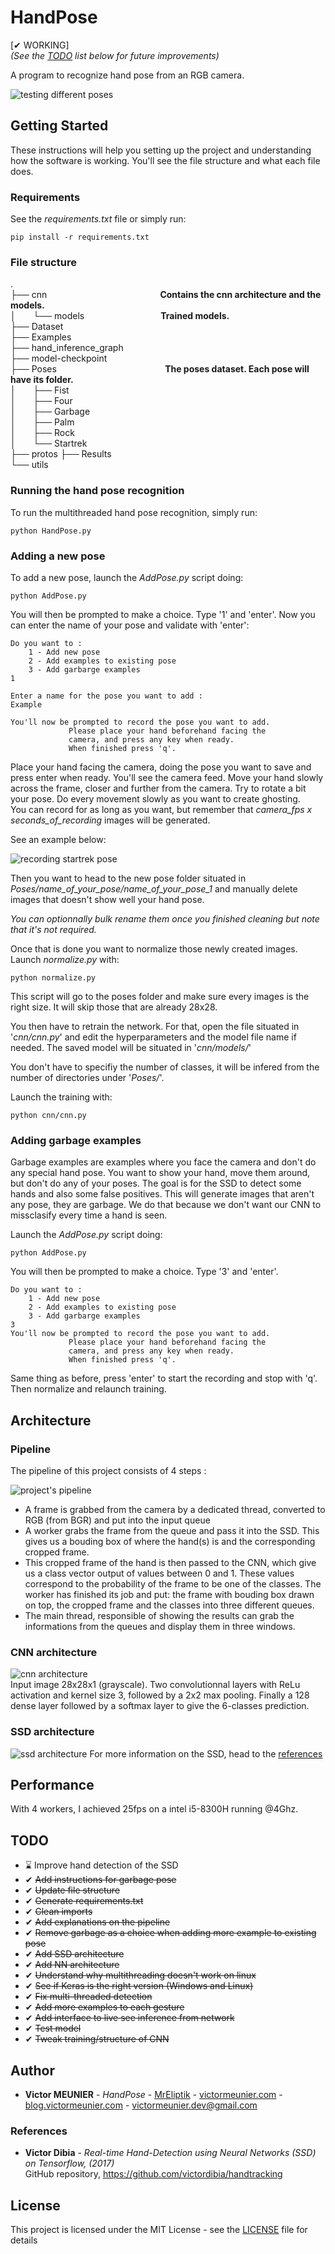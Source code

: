 # HandPose

[✔ WORKING]  
*(See the [TODO](##TODO) list below for future improvements)*

A program to recognize hand pose from an RGB camera.

![testing different poses](Results/result.gif)

## Getting Started

These instructions will help you setting up the project and understanding how the software is working. You'll see the file structure and what each file does. 

### Requirements
See the *requirements.txt* file or simply run:

    pip install -r requirements.txt

### File structure
.  
├── cnn &nbsp;&nbsp;&nbsp;&nbsp;&nbsp;&nbsp;&nbsp;&nbsp;&nbsp;&nbsp;&nbsp;&nbsp;&nbsp;&nbsp;&nbsp;&nbsp;&nbsp;&nbsp;&nbsp;&nbsp;&nbsp;&nbsp;&nbsp;&nbsp;&nbsp;&nbsp;&nbsp;&nbsp;&nbsp;&nbsp;&nbsp;&nbsp;&nbsp;&nbsp;&nbsp;&nbsp;&nbsp;&nbsp;&nbsp;&nbsp;&nbsp;&nbsp;&nbsp;&nbsp;&nbsp;**Contains the cnn architecture and the models.**  
│   &nbsp;&nbsp;&nbsp;&nbsp;&nbsp;&nbsp;└── models              &nbsp;&nbsp;&nbsp;&nbsp;&nbsp;&nbsp;&nbsp;&nbsp;&nbsp;&nbsp;&nbsp;&nbsp;&nbsp;&nbsp;&nbsp;&nbsp;&nbsp;&nbsp;&nbsp;&nbsp;&nbsp;&nbsp;&nbsp;&nbsp;&nbsp;&nbsp;&nbsp;&nbsp;&nbsp;&nbsp;**Trained models.**  
├── Dataset  
├── Examples  
├── hand_inference_graph  
├── model-checkpoint  
├── Poses &nbsp;&nbsp;&nbsp;&nbsp;&nbsp;&nbsp;&nbsp;&nbsp;&nbsp;&nbsp;&nbsp;&nbsp;&nbsp;&nbsp;&nbsp;&nbsp;&nbsp;&nbsp;&nbsp;&nbsp;&nbsp;&nbsp;&nbsp;&nbsp;&nbsp;&nbsp;&nbsp;&nbsp;&nbsp;&nbsp;&nbsp;&nbsp;&nbsp;&nbsp;&nbsp;&nbsp;&nbsp;&nbsp;&nbsp;&nbsp;&nbsp;&nbsp;&nbsp;**The poses dataset. Each pose will have its folder.**  
│   &nbsp;&nbsp;&nbsp;&nbsp;&nbsp;&nbsp;├── Fist  
│   &nbsp;&nbsp;&nbsp;&nbsp;&nbsp;&nbsp;├── Four  
│   &nbsp;&nbsp;&nbsp;&nbsp;&nbsp;&nbsp;├── Garbage  
│   &nbsp;&nbsp;&nbsp;&nbsp;&nbsp;&nbsp;├── Palm  
│   &nbsp;&nbsp;&nbsp;&nbsp;&nbsp;&nbsp;├── Rock  
│   &nbsp;&nbsp;&nbsp;&nbsp;&nbsp;&nbsp;└── Startrek  
├── protos
├── Results  
└── utils  


### Running the hand pose recognition

To run the multithreaded hand pose recognition, simply run:

    python HandPose.py


### Adding a new pose

To add a new pose, launch the *AddPose.py* script doing:

    python AddPose.py

You will then be prompted to make a choice. Type '1' and 'enter'. Now you can enter the name of your pose and validate with 'enter':

    Do you want to :
        1 - Add new pose
        2 - Add examples to existing pose
        3 - Add garbarge examples
    1

    Enter a name for the pose you want to add :
    Example

    You'll now be prompted to record the pose you want to add.
                 Please place your hand beforehand facing the
                 camera, and press any key when ready.
                 When finished press 'q'.

Place your hand facing the camera, doing the pose you want to save and press enter when ready. You'll see the camera feed. Move your hand slowly across the frame, closer and further from the camera. Try to rotate a bit your pose. Do every movement slowly as you want to create ghosting.  
You can record for as long as you want, but remember that *camera_fps x seconds_of_recording* images will be generated.  

See an example below:


![recording startrek pose](Examples/startrek.gif)

Then you want to head to the new pose folder situated in *Poses/name_of_your_pose/name_of_your_pose_1* and manually delete images that doesn't show well your hand pose.   

*You can optionnally bulk rename them once you finished cleaning but note that it's not required.*

Once that is done you want to normalize those newly created images. Launch *normalize.py* with:

    python normalize.py

This script will go to the poses folder and make sure every images is the right size. It will skip those that are already 28x28. 

You then have to retrain the network. For that, open the file situated in '*cnn/cnn.py*' and edit the hyperparameters and the model file name if needed. The saved model will be situated in '*cnn/models/*'

You don't have to specifiy the number of classes, it will be infered from the number of directories under '*Poses/*'.

Launch the training with:

    python cnn/cnn.py

### Adding garbage examples

Garbage examples are examples where you face the camera and don't do any special hand pose. You want to show your hand, move them around, but don't do any of your poses. The goal is for the SSD to detect some hands and also some false positives. This will generate images that aren't any pose, they are garbage. We do that because we don't want our CNN to missclasify every time a hand is seen.  

Launch the *AddPose.py* script doing:

    python AddPose.py

You will then be prompted to make a choice. Type '3' and 'enter'.

    Do you want to :
        1 - Add new pose
        2 - Add examples to existing pose
        3 - Add garbarge examples
    3
    You'll now be prompted to record the pose you want to add.
                 Please place your hand beforehand facing the
                 camera, and press any key when ready.
                 When finished press 'q'.

Same thing as before, press 'enter' to start the recording and stop with 'q'. Then normalize and relaunch training.
## Architecture

### Pipeline

The pipeline of this project consists of 4 steps :

![project's pipeline](Results/pipeline.png)

- A frame is grabbed from the camera by a dedicated thread, converted to RGB (from BGR) and put into the input queue
- A worker grabs the frame from the queue and pass it into the SSD. This gives us a bouding box of where the hand(s) is and the corresponding cropped frame. 
- This cropped frame of the hand is then passed to the CNN, which give us a class vector output of values between 0 and 1. These values correspond to the probability of the frame to be one of the classes. The worker has finished its job and put: the frame with bouding box drawn on top, the cropped frame and the classes into three different queues.
- The main thread, responsible of showing the results can grab the informations from the queues and display them in three windows.

### CNN architecture
![cnn architecture](Results/cnn.png)  
Input image 28x28x1 (grayscale). Two convolutionnal layers with ReLu activation and kernel size 3, followed by a 2x2 max pooling. Finally a 128 dense layer followed by a softmax layer to give the 6-classes prediction.

### SSD architecture
![ssd architecture](Results/ssd.png)
For more information on the SSD, head to the [references](###References)

## Performance

With 4 workers, I achieved 25fps on a intel i5-8300H running @4Ghz. 

## TODO
- ⌛ Improve hand detection of the SSD
- ✔ ~~Add instructions for garbage pose~~
- ✔ ~~Update file structure~~
- ✔ ~~Generate requirements.txt~~
- ✔ ~~Clean imports~~
- ✔ ~~Add explanations on the pipeline~~
- ✔ ~~Remove garbage as a choice when adding more example to existing pose~~
- ✔ ~~Add SSD architecture~~
- ✔ ~~Add NN architecture~~
- ✔ ~~Understand why multithreading doesn't work on linux~~
- ✔ ~~See if Keras is the right version (Windows and Linux)~~
- ✔ ~~Fix multi-threaded detection~~
- ✔ ~~Add more examples to each gesture~~
- ✔ ~~Add interface to live see inference from network~~
- ✔ ~~Test model~~
- ✔ ~~Tweak training/structure of CNN~~

## Author

* **Victor MEUNIER** - *HandPose* - [MrEliptik](https://github.com/MrEliptik) - [victormeunier.com](http://victormeunier.com) - [blog.victormeunier.com](http://blog.victormeunier.com) - [victormeunier.dev@gmail.com](mailto:victormeunier.dev@gmail.com)

### References

* **Victor Dibia** - *Real-time Hand-Detection using Neural Networks (SSD) on Tensorflow, (2017)*  
GitHub repository, https://github.com/victordibia/handtracking

## License

This project is licensed under the MIT License - see the [LICENSE](LICENSE) file for details
